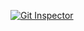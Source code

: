[![Git Inspector](https://github.com/Varuns2001/M2-EMBSys/actions/workflows/Git%20inspector.yml/badge.svg)](https://github.com/Varuns2001/M2-EMBSys/actions/workflows/Git%20inspector.yml)
